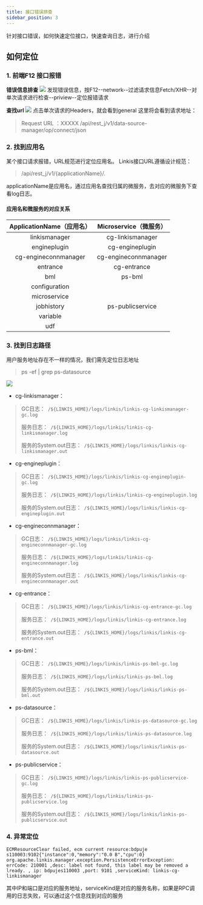 ```yaml
---
title: 接口错误排查
sidebar_position: 3
---
```


针对接口错误，如何快速定位接口，快速查询日志，进行介绍

##  如何定位

###  1. 前端F12 接口报错
**错误信息排查**
![](/Images/tuning-and-troubleshooting/error-guide/errorMsg.png)
发现错误信息，按F12--network--过滤请求信息Fetch/XHR--对单次请求进行检查--priview--定位报错请求

**查找url**
![](/Images/tuning-and-troubleshooting/error-guide/findUrl.png)
点击单次请求的Headers，就会看到general 这里将会看到请求地址：
>Request URL ：XXXXX /api/rest_j/v1/data-source-manager/op/connect/json

###  2. 找到应用名
某个接口请求报错，URL规范进行定位应用名。
Linkis接口URL遵循设计规范：
>/api/rest_j/v1/{applicationName}/.

applicationName是应用名，通过应用名查找归属的微服务，去对应的微服务下查看log日志。

####  应用名和微服务的对应关系

|ApplicationName（应用名）|Microservice（微服务）|
|:----:|:----:|
|linkismanager|cg-linkismanager|
|engineplugin|cg-engineplugin|
|cg-engineconnmanager|cg-engineconnmanager|
|entrance|cg-entrance|
|bml|ps-bml|
|configuration||
|microservice||
|jobhistory|ps-publicservice|
|variable||
|udf||


###  3. 找到日志路径
用户服务地址存在不一样的情况，我们需先定位日志地址
> ps -ef | grep  ps-datasource

![](/Images/tuning-and-troubleshooting/error-guide/logs.png)

- cg-linkismanager：
>GC日志：` /${LINKIS_HOME}/logs/linkis/linkis-cg-linkismanager-gc.log`
>
>服务日志：` /${LINKIS_HOME}/logs/linkis/linkis-cg-linkismanager.log`
>
>服务的System.out日志：` /${LINKIS_HOME}/logs/linkis/linkis-cg-linkismanager.out`

- cg-engineplugin：
>GC日志：` /${LINKIS_HOME}/logs/linkis/linkis-cg-engineplugin-gc.log`
>
>服务日志：` /${LINKIS_HOME}/logs/linkis/linkis-cg-engineplugin.log`
>
>服务的System.out日志：` /${LINKIS_HOME}/logs/linkis/linkis-cg-engineplugin.out`

- cg-engineconnmanager：
>GC日志：` /${LINKIS_HOME}/logs/linkis/linkis-cg-engineconnmanager-gc.log`
>
>服务日志：` /${LINKIS_HOME}/logs/linkis/linkis-cg-engineconnmanager.log`
>
>服务的System.out日志：` /${LINKIS_HOME}/logs/linkis/linkis-cg-engineconnmanager.out`

- cg-entrance：
>GC日志：` /${LINKIS_HOME}/logs/linkis/linkis-cg-entrance-gc.log`
>
>服务日志：` /${LINKIS_HOME}/logs/linkis/linkis-cg-entrance.log`
>
>服务的System.out日志：` /${LINKIS_HOME}/logs/linkis/linkis-cg-entrance.out`

- ps-bml：
>GC日志：` /${LINKIS_HOME}/logs/linkis/linkis-ps-bml-gc.log`
>
>服务日志：` /${LINKIS_HOME}/logs/linkis/linkis-ps-bml.log`
>
>服务的System.out日志：` /${LINKIS_HOME}/logs/linkis/linkis-ps-bml.out`


- ps-datasource：
>GC日志：` /${LINKIS_HOME}/logs/linkis/linkis-ps-datasource-gc.log`
>
>服务日志：` /${LINKIS_HOME}/logs/linkis/linkis-ps-datasource.log`
>
>服务的System.out日志：` /${LINKIS_HOME}/logs/linkis/linkis-ps-datasource.out`

- ps-publicservice：
>GC日志：` /${LINKIS_HOME}/logs/linkis/linkis-ps-publicservice-gc.log`
>
>服务日志：` /${LINKIS_HOME}/logs/linkis/linkis-ps-publicservice.log`
>
>服务的System.out日志：` /${LINKIS_HOME}/logs/linkis/linkis-ps-publicservice.out`

### 4. 异常定位
`ECMResourceClear failed, ecm current resource:bdpuje
s110003:9102{"instance":0,"memory":"0.0 B","cpu":0} org.apache.linkis.manager.exception.PersistenceErrorException: errCode: 210001 ,desc: label not found, this label may be removed a
lready. , ip: bdpujes110003 ,port: 9101 ,serviceKind: linkis-cg-linkismanager`

其中IP和端口是对应的服务地址，serviceKind是对应的服务名称，如果是RPC调用的日志失败，可以通过这个信息找到对应的服务
